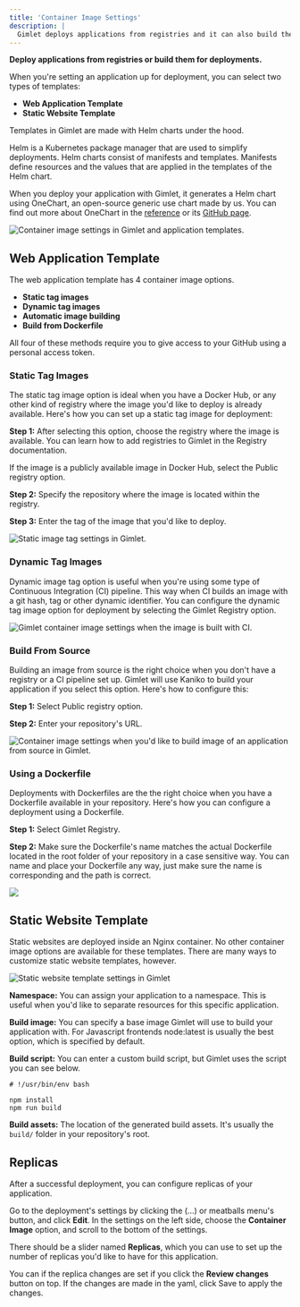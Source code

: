 ```yaml
---
title: 'Container Image Settings'
description: |
  Gimlet deploys applications from registries and it can also build them for deployments. Find out how.
---
```


**Deploy applications from registries or build them for deployments.**

When you're setting an application up for deployment, you can select two types of templates:

- **Web Application Template**
- **Static Website Template**

Templates in Gimlet are made with Helm charts under the hood.

Helm is a Kubernetes package manager that are used to simplify deployments. Helm charts consist of manifests and templates. Manifests define resources and the values that are applied in the templates of the Helm chart.

When you deploy your application with Gimlet, it generates a Helm chart using OneChart, an open-source generic use chart made by us. You can find out more about OneChart in the [reference]() or its [GitHub page](https://github.com/gimlet-io/onechart).

![Container image settings in Gimlet and application templates.](/src/pages/docs/screenshots/image-settings/gimlet-io-container-image-settings.png)

## Web Application Template

The web application template has 4 container image options.

- **Static tag images**
- **Dynamic tag images**
- **Automatic image building**
- **Build from Dockerfile**

All four of these methods require you to give access to your GitHub using a personal access token.

### Static Tag Images

The static tag image option is ideal when you have a Docker Hub, or any other kind of registry where the image you'd like to deploy is already available. Here's how you can set up a static tag image for deployment:

**Step 1:** After selecting this option, choose the registry where the image is available. You can learn how to add registries to Gimlet in the Registry documentation.

If the image is a publicly available image in Docker Hub, select the Public registry option.

**Step 2:** Specify the repository where the image is located within the registry.

**Step 3:** Enter the tag of the image that you'd like to deploy.

![Static image tag settings in Gimlet.](/src/pages/docs/screenshots/image-settings/gimlet-io-static-image-tag-settings.png)

### Dynamic Tag Images

Dynamic image tag option is useful when you're using some type of Continuous Integration (CI) pipeline. This way when CI builds an image with a git hash, tag or other dynamic identifier. You can configure the dynamic tag image option for deployment by selecting the Gimlet Registry option.

![Gimlet container image settings when the image is built with CI.](/src/pages/docs/screenshots/image-settings/gimlet-io-build-with-ci-settings.png)

### Build From Source

Building an image from source is the right choice when you don't have a registry or a CI pipeline set up. Gimlet will use Kaniko to build your application if you select this option. Here's how to configure this:

**Step 1:** Select Public registry option.

**Step 2:** Enter your repository's URL.

![Container image settings when you'd like to build image of an application from source in Gimlet.](/src/pages/docs/screenshots/image-settings/gimlet-io-build-with-buildpacks-settings.png)

### Using a Dockerfile

Deployments with Dockerfiles are the the right choice when you have a Dockerfile available in your repository. Here's how you can configure a deployment using a Dockerfile.

**Step 1:** Select Gimlet Registry.

**Step 2:** Make sure the Dockerfile's name matches the actual Dockerfile located in the root folder of your repository in a case sensitive way. You can name and place your Dockerfile any way, just make sure the name is corresponding and the path is correct.

![](/src/pages/docs/screenshots/image-settings/gimlet-io-using-a-dockerfile-settings.png)

## Static Website Template

Static websites are deployed inside an Nginx container. No other container image options are available for these templates. There are many ways to customize static website templates, however.

![Static website template settings in Gimlet](/src/pages/docs/screenshots/image-settings/gimlet-io-static-site-template-settings.png)

**Namespace:** You can assign your application to a namespace. This is useful when you'd like to separate resources for this specific application.

**Build image:** You can specify a base image Gimlet will use to build your application with. For Javascript frontends node:latest is usually the best option, which is specified by default.

**Build script:** You can enter a custom build script, but Gimlet uses the script you can see below.

```
# !/usr/bin/env bash

npm install
npm run build
```

**Build assets:** The location of the generated build assets. It's usually the `build/` folder in your repository's root.

## Replicas

After a successful deployment, you can configure replicas of your application.

Go to the deployment's settings by clicking the (...) or meatballs menu's button, and click **Edit**. In the settings on the left side, choose the **Container Image** option, and scroll to the bottom of the settings.

There should be a slider named **Replicas**, which you can use to set up the number of replicas you'd like to have for this application.

You can if the replica changes are set if you click the **Review changes** button on top. If the changes are made in the yaml, click Save to apply the changes.
